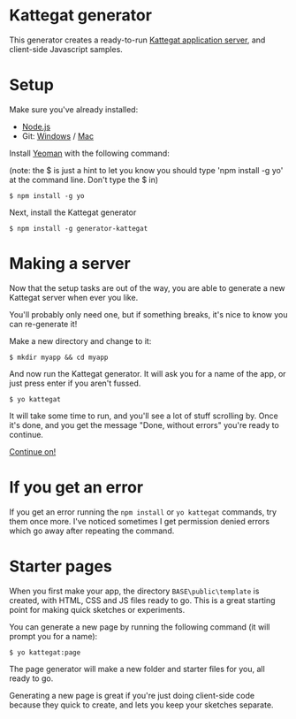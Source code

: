 # Kattegat generator

This generator creates a ready-to-run [Kattegat application server](https://github.com/ClintH/kattegat), and client-side Javascript samples.

# Setup

Make sure you've already installed:
* [Node.js](http://nodejs.org/download/)
* Git: [Windows](https://code.google.com/p/msysgit/downloads/list?q=full+installer+official+git) / [Mac](http://git-scm.com/download/mac)

Install [Yeoman](http://yeoman.io) with the following command:

(note: the $ is just a hint to let you know you should type 'npm install -g yo' at the command line. Don't type the $ in)

```
$ npm install -g yo
```


Next, install the Kattegat generator

```
$ npm install -g generator-kattegat
```

# <a name="make-server"></a> Making a server

Now that the setup tasks are out of the way, you are able to generate a new Kattegat server when ever you like.

You'll probably only need one, but if something breaks, it's nice to know you can re-generate it!

Make a new directory and change to it:

```
$ mkdir myapp && cd myapp
```

And now run the Kattegat generator. It will ask you for a name of the app, or just press enter if you aren't fussed.

```
$ yo kattegat
```

It will take some time to run, and you'll see a lot of stuff scrolling by. Once it's done, and you get the message "Done, without errors" you're ready to continue.

[Continue on!](https://github.com/ClintH/kattegat)

# If you get an error
If you get an error running the `npm install` or `yo kattegat` commands, try them once more. I've noticed sometimes I get permission denied errors which go away after repeating the command.

# <a name="make-page"></a> Starter pages

When you first make your app, the directory `BASE\public\template` is created, with HTML, CSS and JS files ready to go. This is a great starting point for making quick sketches or experiments.

You can generate a new page by running the following command (it will prompt you for a name):

````
$ yo kattegat:page
`````

The page generator will make a new folder and starter files for you, all ready to go.

Generating a new page is great if you're just doing client-side code because they quick to create, and lets you keep your sketches separate.